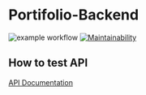 # Portifolio-Backend

![example workflow](https://github.com/ncutixavier/portifolio-backend/actions/workflows/node.js.yml/badge.svg)
[![Maintainability](https://api.codeclimate.com/v1/badges/a9709483a2050837040c/maintainability)](https://codeclimate.com/github/ncutixavier/portifolio-backend/maintainability)
<!-- [![Test Coverage](https://api.codeclimate.com/v1/badges/a9709483a2050837040c/test_coverage)](https://codeclimate.com/github/ncutixavier/portifolio-backend/test_coverage) -->

## How to test API
[API Documentation](https://portifolio-api.herokuapp.com/api-docs/)
